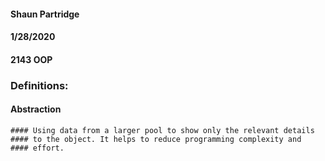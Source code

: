 #### Shaun Partridge
#### 1/28/2020
#### 2143 OOP

### **Definitions:**

#### **Abstraction**
```
#### Using data from a larger pool to show only the relevant details
#### to the object. It helps to reduce programming complexity and 
#### effort.
```
